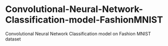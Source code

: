 # Convolutional-Neural-Network-Classification-model-FashionMNIST
Convolutional Neural Network Classification model on Fashion MNIST dataset
